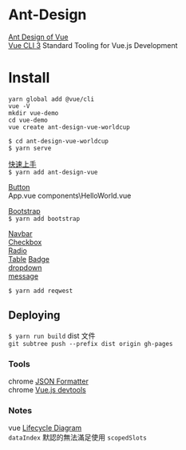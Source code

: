 # Ant-Design

[Ant Design of Vue](https://vuecomponent.github.io/ant-design-vue/docs/vue/introduce/)    
[Vue CLI 3](https://cli.vuejs.org/)  Standard Tooling for Vue.js Development  

# Install

`yarn global add @vue/cli`  
`vue -V`  
`mkdir vue-demo`  
`cd vue-demo`  
`vue create ant-design-vue-worldcup`  

`$ cd ant-design-vue-worldcup`  
`$ yarn serve`  

[快速上手](https://vuecomponent.github.io/ant-design-vue/docs/vue/getting-started-cn/)  
`$ yarn add ant-design-vue`   

[Button](https://vuecomponent.github.io/ant-design-vue/components/button-cn/)  
App.vue components\HelloWorld.vue  

[Bootstrap](http://getbootstrap.com/)  
`$ yarn add bootstrap`   

[Navbar](http://getbootstrap.com/docs/4.1/components/navbar/)  
[Checkbox](https://vuecomponent.github.io/ant-design-vue/components/checkbox-cn/)  
[Radio](https://vuecomponent.github.io/ant-design-vue/components/radio-cn/)  
[Table](https://vuecomponent.github.io/ant-design-vue/components/table-cn/#components-table-demo-basic-usage) 
[Badge](https://vuecomponent.github.io/ant-design-vue/components/badge-cn/)  
[dropdown](https://vuecomponent.github.io/ant-design-vue/components/dropdown-cn/)  
[message](https://vuecomponent.github.io/ant-design-vue/components/message-cn/)  

`$ yarn add reqwest`   

## Deploying

`$ yarn run build`  dist 文件  
`git subtree push --prefix dist origin gh-pages` 

### Tools

chrome [JSON Formatter](https://chrome.google.com/webstore/detail/json-formatter/bcjindcccaagfpapjjmafapmmgkkhgoa/related?hl=zh-TW)  
chrome [Vue.js devtools](https://chrome.google.com/webstore/detail/vuejs-devtools/nhdogjmejiglipccpnnnanhbledajbpd)  

### Notes

vue [Lifecycle Diagram](https://vuejs.org/v2/guide/instance.html#Lifecycle-Diagram)    
`dataIndex` 默認的無法滿足使用 `scopedSlots`  